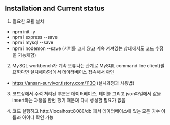 ## Installation and Current status

1. 필요한 모듈 설치
  - npm init -y
  - npm i express --save
  - npm i mysql --save
  - npm i nodemon --save (서버를 끄지 않고 계속 켜져있는 상태에서도 코드 수정을 가능케함)


2. MySQL workbench가 계속 오류나는 관계로 MySQL command line client(필요하다면 설치해야함)에서 데이터베이스 접속해서 확인
- https://ansan-survivor.tistory.com/1130 (설치과정과 사용법)


3. 코드상에서 주석 처리된 부분은 데이터베이스, 테이블 그리고 json파일에서 값을 insert하는 과정을 한번 했기 때문에 다시 생성할 필요가 없음


4. 코드 실행하고 http://localhost:8080/db 에서 데이터베이스에 있는 모든 가수 이름과 아이디 확인 가능
